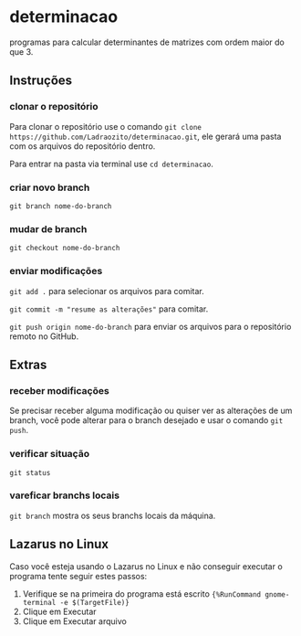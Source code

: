 # determinacao
programas para calcular determinantes de matrizes com ordem maior do que 3.

## Instruções

### clonar o repositório
Para clonar o repositório use o comando `git clone https://github.com/Ladraozito/determinacao.git`, ele gerará uma pasta com os arquivos do repositório dentro.

Para entrar na pasta via terminal use `cd determinacao`.

### criar novo branch
`git branch nome-do-branch`

### mudar de branch
`git checkout nome-do-branch`

### enviar modificações
`git add .` para selecionar os arquivos para comitar.

`git commit -m "resume as alterações"` para comitar.

`git push origin nome-do-branch` para enviar os arquivos para o repositório remoto no GitHub.

## Extras

### receber modificações
Se precisar receber alguma modificação ou quiser ver as alterações de um branch, você pode alterar para o branch desejado e usar o comando `git push`.

### verificar situação
`git status`

### vareficar branchs locais
`git branch` mostra os seus branchs locais da máquina.

## Lazarus no Linux
Caso você esteja usando o Lazarus no Linux e não conseguir executar o programa tente seguir estes passos:

1. Verifique se na primeira do programa está escrito `{%RunCommand gnome-terminal -e $(TargetFile)}`
2. Clique em Executar
3. Clique em Executar arquivo

